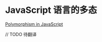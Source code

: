 # JavaScript 语言的多态

[Polymorphism in JavaScript](https://zellwk.com/blog/polymorphism-javascript/)

// TODO 待翻译
